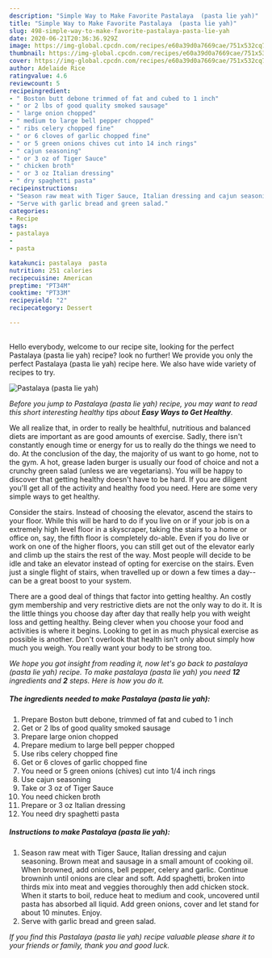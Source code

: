 ```yaml
---
description: "Simple Way to Make Favorite Pastalaya  (pasta lie yah)"
title: "Simple Way to Make Favorite Pastalaya  (pasta lie yah)"
slug: 498-simple-way-to-make-favorite-pastalaya-pasta-lie-yah
date: 2020-06-21T20:36:36.929Z
image: https://img-global.cpcdn.com/recipes/e60a39d0a7669cae/751x532cq70/pastalaya-pasta-lie-yah-recipe-main-photo.jpg
thumbnail: https://img-global.cpcdn.com/recipes/e60a39d0a7669cae/751x532cq70/pastalaya-pasta-lie-yah-recipe-main-photo.jpg
cover: https://img-global.cpcdn.com/recipes/e60a39d0a7669cae/751x532cq70/pastalaya-pasta-lie-yah-recipe-main-photo.jpg
author: Adelaide Rice
ratingvalue: 4.6
reviewcount: 5
recipeingredient:
- " Boston butt debone trimmed of fat and cubed to 1 inch"
- " or 2 lbs of good quality smoked sausage"
- " large onion chopped"
- " medium to large bell pepper chopped"
- " ribs celery chopped fine"
- " or 6 cloves of garlic chopped fine"
- " or 5 green onions chives cut into 14 inch rings"
- " cajun seasoning"
- " or 3 oz of Tiger Sauce"
- " chicken broth"
- " or 3 oz Italian dressing"
- " dry spaghetti pasta"
recipeinstructions:
- "Season raw meat with Tiger Sauce, Italian dressing and cajun seasoning. Brown meat and sausage in a small amount of cooking oil. When browned, add onions, bell pepper, celery and garlic. Continue browninh until onions are clear and soft. Add spaghetti, broken into thirds mix into meat and veggies thoroughly then add chicken stock. When it starts to boil, reduce heat to medium and cook, uncovered until pasta has absorbed all liquid. Add green onions, cover and let stand for about 10 minutes. Enjoy."
- "Serve with garlic bread and green salad."
categories:
- Recipe
tags:
- pastalaya
- 
- pasta

katakunci: pastalaya  pasta 
nutrition: 251 calories
recipecuisine: American
preptime: "PT34M"
cooktime: "PT33M"
recipeyield: "2"
recipecategory: Dessert

---
```

<br>
Hello everybody, welcome to our recipe site, looking for the perfect Pastalaya  (pasta lie yah) recipe? look no further! We provide you only the perfect Pastalaya  (pasta lie yah) recipe here. We also have wide variety of recipes to try.
<br>


![Pastalaya  (pasta lie yah)](https://img-global.cpcdn.com/recipes/e60a39d0a7669cae/751x532cq70/pastalaya-pasta-lie-yah-recipe-main-photo.jpg)

<i>Before you jump to Pastalaya  (pasta lie yah) recipe, you may want to read this short interesting healthy tips about <strong>Easy Ways to Get Healthy</strong>.</i>

We all realize that, in order to really be healthful, nutritious and balanced diets are important as are good amounts of exercise. Sadly, there isn't constantly enough time or energy for us to really do the things we need to do. At the conclusion of the day, the majority of us want to go home, not to the gym. A hot, grease laden burger is usually our food of choice and not a crunchy green salad (unless we are vegetarians). You will be happy to discover that getting healthy doesn't have to be hard. If you are diligent you'll get all of the activity and healthy food you need. Here are some very simple ways to get healthy.

Consider the stairs. Instead of choosing the elevator, ascend the stairs to your floor. While this will be hard to do if you live on or if your job is on a extremely high level floor in a skyscraper, taking the stairs to a home or office on, say, the fifth floor is completely do-able. Even if you do live or work on one of the higher floors, you can still get out of the elevator early and climb up the stairs the rest of the way. Most people will decide to be idle and take an elevator instead of opting for exercise on the stairs. Even just a single flight of stairs, when travelled up or down a few times a day--can be a great boost to your system. 

There are a good deal of things that factor into getting healthy. An costly gym membership and very restrictive diets are not the only way to do it. It is the little things you choose day after day that really help you with weight loss and getting healthy. Being clever when you choose your food and activities is where it begins. Looking to get in as much physical exercise as possible is another. Don't overlook that health isn't only about simply how much you weigh. You really want your body to be strong too. 


<i>We hope you got insight from reading it, now let's go back to pastalaya  (pasta lie yah) recipe. To make pastalaya  (pasta lie yah) you need <strong>12</strong> ingredients and <strong>2</strong> steps. Here is how you do it.
</i>

##### The ingredients needed to make Pastalaya  (pasta lie yah):

1. Prepare  Boston butt debone, trimmed of fat and cubed to 1 inch
1. Get  or 2 lbs of good quality smoked sausage
1. Prepare  large onion chopped
1. Prepare  medium to large bell pepper chopped
1. Use  ribs celery chopped fine
1. Get  or 6 cloves of garlic chopped fine
1. You need  or 5 green onions (chives) cut into 1/4 inch rings
1. Use  cajun seasoning
1. Take  or 3 oz of Tiger Sauce
1. You need  chicken broth
1. Prepare  or 3 oz Italian dressing
1. You need  dry spaghetti pasta


##### Instructions to make Pastalaya  (pasta lie yah):

1. Season raw meat with Tiger Sauce, Italian dressing and cajun seasoning. Brown meat and sausage in a small amount of cooking oil. When browned, add onions, bell pepper, celery and garlic. Continue browninh until onions are clear and soft. Add spaghetti, broken into thirds mix into meat and veggies thoroughly then add chicken stock. When it starts to boil, reduce heat to medium and cook, uncovered until pasta has absorbed all liquid. Add green onions, cover and let stand for about 10 minutes. Enjoy.
1. Serve with garlic bread and green salad.


<i>If you find this Pastalaya  (pasta lie yah) recipe valuable please share it to your friends or family, thank you and good luck.</i>

